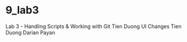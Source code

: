 # 9_lab3
Lab 3 - Handling Scripts &amp; Working with Git
Tien Duong UI Changes
Tien Duong
Darian Payan
